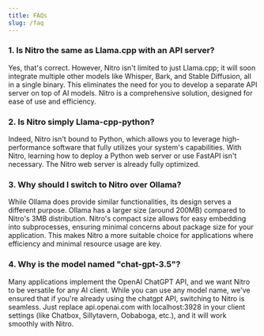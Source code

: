 ```yaml
---
title: FAQs
slug: /faq
---
```


### 1. Is Nitro the same as Llama.cpp with an API server?

Yes, that's correct. However, Nitro isn't limited to just Llama.cpp; it will soon integrate multiple other models like Whisper, Bark, and Stable Diffusion, all in a single binary. This eliminates the need for you to develop a separate API server on top of AI models. Nitro is a comprehensive solution, designed for ease of use and efficiency.

### 2. Is Nitro simply Llama-cpp-python?

Indeed, Nitro isn't bound to Python, which allows you to leverage high-performance software that fully utilizes your system's capabilities. With Nitro, learning how to deploy a Python web server or use FastAPI isn't necessary. The Nitro web server is already fully optimized.

### 3. Why should I switch to Nitro over Ollama? 

While Ollama does provide similar functionalities, its design serves a different purpose. Ollama has a larger size (around 200MB) compared to Nitro's 3MB distribution. Nitro's compact size allows for easy embedding into subprocesses, ensuring minimal concerns about package size for your application. This makes Nitro a more suitable choice for applications where efficiency and minimal resource usage are key.

### 4. Why is the model named "chat-gpt-3.5"?

Many applications implement the OpenAI ChatGPT API, and we want Nitro to be versatile for any AI client. While you can use any model name, we've ensured that if you're already using the chatgpt API, switching to Nitro is seamless. Just replace api.openai.com with localhost:3928 in your client settings (like Chatbox, Sillytavern, Oobaboga, etc.), and it will work smoothly with Nitro.